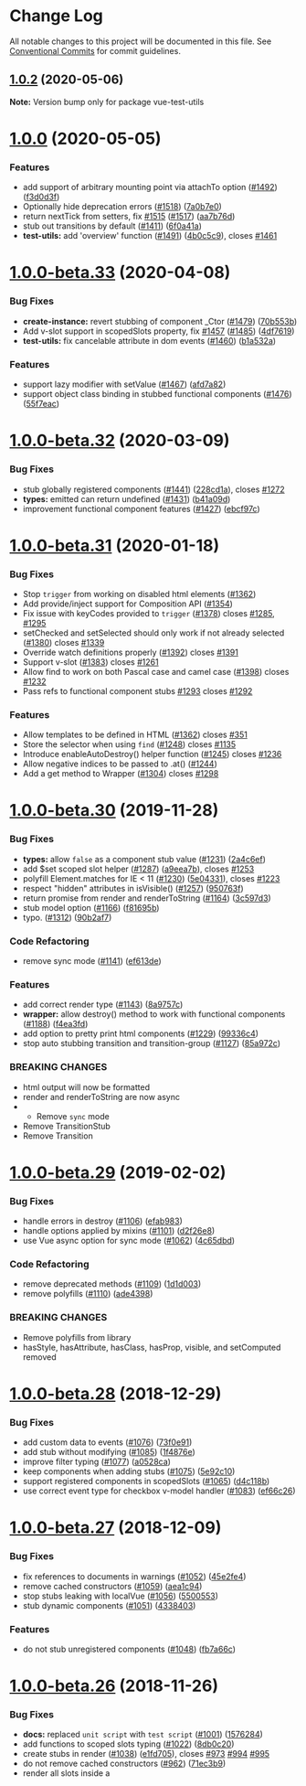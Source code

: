 # Change Log

All notable changes to this project will be documented in this file.
See [Conventional Commits](https://conventionalcommits.org) for commit guidelines.

## [1.0.2](https://github.com/vuejs/vue-test-utils/compare/v1.0.1...v1.0.2) (2020-05-06)

**Note:** Version bump only for package vue-test-utils





# [1.0.0](https://github.com/vuejs/vue-test-utils/compare/v1.0.0-beta.33...v1.0.0) (2020-05-05)


### Features

* add support of arbitrary mounting point via attachTo option ([#1492](https://github.com/vuejs/vue-test-utils/issues/1492)) ([f3d0d3f](https://github.com/vuejs/vue-test-utils/commit/f3d0d3f1717fd3cc3e406d3ac3f4ace316967211))
* Optionally hide deprecation errors ([#1518](https://github.com/vuejs/vue-test-utils/issues/1518)) ([7a0b7e0](https://github.com/vuejs/vue-test-utils/commit/7a0b7e0c695da901f22df2fea53f6fef5e4dadf7))
* return nextTick from setters, fix [#1515](https://github.com/vuejs/vue-test-utils/issues/1515) ([#1517](https://github.com/vuejs/vue-test-utils/issues/1517)) ([aa7b76d](https://github.com/vuejs/vue-test-utils/commit/aa7b76d5996a24bfaca74989907c0982fdeaa013))
* stub out transitions by default ([#1411](https://github.com/vuejs/vue-test-utils/issues/1411)) ([6f0a41a](https://github.com/vuejs/vue-test-utils/commit/6f0a41a8f0b643f2e695c68ead78f4980a2725c7))
* **test-utils:** add 'overview' function ([#1491](https://github.com/vuejs/vue-test-utils/issues/1491)) ([4b0c5c9](https://github.com/vuejs/vue-test-utils/commit/4b0c5c94fb29885bb65e26fea64b8ca64960e301)), closes [#1461](https://github.com/vuejs/vue-test-utils/issues/1461)





# [1.0.0-beta.33](https://github.com/vuejs/vue-test-utils/compare/v1.0.0-beta.32...v1.0.0-beta.33) (2020-04-08)


### Bug Fixes

* **create-instance:** revert stubbing of component _Ctor ([#1479](https://github.com/vuejs/vue-test-utils/issues/1479)) ([70b553b](https://github.com/vuejs/vue-test-utils/commit/70b553bd18158d82de5f26ff14c1f062be371245))
* Add v-slot support in scopedSlots property, fix [#1457](https://github.com/vuejs/vue-test-utils/issues/1457) ([#1485](https://github.com/vuejs/vue-test-utils/issues/1485)) ([4df7619](https://github.com/vuejs/vue-test-utils/commit/4df7619c9388528718f0a39704fd22bd6dd669af))
* **test-utils:** fix cancelable attribute in dom events ([#1460](https://github.com/vuejs/vue-test-utils/issues/1460)) ([b1a532a](https://github.com/vuejs/vue-test-utils/commit/b1a532aa72c71d2f4282f4bc31373cb143e82833))


### Features

* support lazy modifier with setValue ([#1467](https://github.com/vuejs/vue-test-utils/issues/1467)) ([afd7a82](https://github.com/vuejs/vue-test-utils/commit/afd7a82426c2e72fca61bf00881574d81dffbf68))
* support object class binding in stubbed functional components ([#1476](https://github.com/vuejs/vue-test-utils/issues/1476)) ([55f7eac](https://github.com/vuejs/vue-test-utils/commit/55f7eac5cd305b60c0b9f8340cc6d9e3f470a665))





# [1.0.0-beta.32](https://github.com/vuejs/vue-test-utils/compare/v1.0.0-beta.31...v1.0.0-beta.32) (2020-03-09)


### Bug Fixes

* stub globally registered components ([#1441](https://github.com/vuejs/vue-test-utils/issues/1441)) ([228cd1a](https://github.com/vuejs/vue-test-utils/commit/228cd1ad4c578d71a0d05e7d7e491ce8b90229a9)), closes [#1272](https://github.com/vuejs/vue-test-utils/issues/1272)
* **types:** emitted can return undefined ([#1431](https://github.com/vuejs/vue-test-utils/issues/1431)) ([b41a09d](https://github.com/vuejs/vue-test-utils/commit/b41a09dcfd616c933bb1e36eba131ba273af6ea4))
* improvement functional component features ([#1427](https://github.com/vuejs/vue-test-utils/issues/1427)) ([ebcf97c](https://github.com/vuejs/vue-test-utils/commit/ebcf97cc3cf230a29bdbe37a5aa6c69e3fa5ec97))





# [1.0.0-beta.31](https://github.com/vuejs/vue-test-utils/compare/v1.0.0-beta.30...v1.0.0-beta.31) (2020-01-18)


### Bug Fixes

* Stop `trigger` from working on disabled html elements ([#1362](https://github.com/vuejs/vue-test-utils/pull/1362))
* Add provide/inject support for Composition API ([#1354](https://github.com/vuejs/vue-test-utils/pull/1354)) 
* Fix issue with keyCodes provided to `trigger` ([#1378](https://github.com/vuejs/vue-test-utils/pull/1378)) closes [#1285](https://github.com/vuejs/vue-test-utils/issues/1285), [#1295](https://github.com/vuejs/vue-test-utils/issues/1295)
* setChecked and setSelected should only work if not already selected ([#1380](https://github.com/vuejs/vue-test-utils/pull/1380)) closes [#1339](https://github.com/vuejs/vue-test-utils/issues/1339)
* Override watch definitions properly ([#1392](https://github.com/vuejs/vue-test-utils/pull/1392)) closes [#1391](https://github.com/vuejs/vue-test-utils/issues/1391)
* Support v-slot ([#1383](https://github.com/vuejs/vue-test-utils/pull/1383)) closes [#1261](https://github.com/vuejs/vue-test-utils/issues/1261)
* Allow find to work on both Pascal case and camel case ([#1398](https://github.com/vuejs/vue-test-utils/pull/1398)) closes [#1232](https://github.com/vuejs/vue-test-utils/issues/1232)
* Pass refs to functional component stubs [#1293](https://github.com/vuejs/vue-test-utils/pull/1293) closes [#1292](https://github.com/vuejs/vue-test-utils/issues/1292)

### Features

* Allow templates to be defined in HTML ([#1362](https://github.com/vuejs/vue-test-utils/pull/1320)) closes [#351](https://github.com/vuejs/vue-test-utils/issues/351)
* Store the selector when using `find` ([#1248](https://github.com/vuejs/vue-test-utils/pull/1248)) closes [#1135](https://github.com/vuejs/vue-test-utils/issues/1135)
* Introduce enableAutoDestroy() helper function ([#1245](https://github.com/vuejs/vue-test-utils/pull/1245)) closes [#1236](https://github.com/vuejs/vue-test-utils/issues/1236)
* Allow negative indices to be passed to .at() ([#1244](https://github.com/vuejs/vue-test-utils/pull/1244))  
* Add a get method to Wrapper ([#1304](https://github.com/vuejs/vue-test-utils/pull/1304)) closes [#1298](https://github.com/vuejs/vue-test-utils/issues/1298)


<a name="1.0.0-beta.30"></a>
# [1.0.0-beta.30](https://github.com/vuejs/vue-test-utils/compare/v1.0.0-beta.29...v1.0.0-beta.30) (2019-11-28)


### Bug Fixes

* **types:** allow `false` as a component stub value ([#1231](https://github.com/vuejs/vue-test-utils/issues/1231)) ([2a4c6ef](https://github.com/vuejs/vue-test-utils/commit/2a4c6ef))
* add $set scoped slot helper ([#1287](https://github.com/vuejs/vue-test-utils/issues/1287)) ([a9eea7b](https://github.com/vuejs/vue-test-utils/commit/a9eea7b)), closes [#1253](https://github.com/vuejs/vue-test-utils/issues/1253)
* polyfill Element.matches for IE < 11 ([#1230](https://github.com/vuejs/vue-test-utils/issues/1230)) ([5e04331](https://github.com/vuejs/vue-test-utils/commit/5e04331)), closes [#1223](https://github.com/vuejs/vue-test-utils/issues/1223)
* respect "hidden" attributes in isVisible() ([#1257](https://github.com/vuejs/vue-test-utils/issues/1257)) ([950763f](https://github.com/vuejs/vue-test-utils/commit/950763f))
* return promise from render and renderToString ([#1164](https://github.com/vuejs/vue-test-utils/issues/1164)) ([3c597d3](https://github.com/vuejs/vue-test-utils/commit/3c597d3))
* stub model option ([#1166](https://github.com/vuejs/vue-test-utils/issues/1166)) ([f81695b](https://github.com/vuejs/vue-test-utils/commit/f81695b))
* typo. ([#1312](https://github.com/vuejs/vue-test-utils/issues/1312)) ([90b2af7](https://github.com/vuejs/vue-test-utils/commit/90b2af7))


### Code Refactoring

* remove sync mode ([#1141](https://github.com/vuejs/vue-test-utils/issues/1141)) ([ef613de](https://github.com/vuejs/vue-test-utils/commit/ef613de))


### Features

* add correct render type ([#1143](https://github.com/vuejs/vue-test-utils/issues/1143)) ([8a9757c](https://github.com/vuejs/vue-test-utils/commit/8a9757c))
* **wrapper:** allow destroy() method to work with functional components ([#1188](https://github.com/vuejs/vue-test-utils/issues/1188)) ([f4ea3fd](https://github.com/vuejs/vue-test-utils/commit/f4ea3fd))
* add option to pretty print html components ([#1229](https://github.com/vuejs/vue-test-utils/issues/1229)) ([99336c4](https://github.com/vuejs/vue-test-utils/commit/99336c4))
* stop auto stubbing transition and transition-group ([#1127](https://github.com/vuejs/vue-test-utils/issues/1127)) ([85a972c](https://github.com/vuejs/vue-test-utils/commit/85a972c))


### BREAKING CHANGES

* html output will now be formatted
* render and renderToString are now async
* * Remove `sync` mode
* Remove TransitionStub
* Remove Transition




<a name="1.0.0-beta.29"></a>
# [1.0.0-beta.29](https://github.com/vuejs/vue-test-utils/compare/v1.0.0-beta.28...v1.0.0-beta.29) (2019-02-02)


### Bug Fixes

* handle errors in destroy ([#1106](https://github.com/vuejs/vue-test-utils/issues/1106)) ([efab983](https://github.com/vuejs/vue-test-utils/commit/efab983))
* handle options applied by mixins ([#1101](https://github.com/vuejs/vue-test-utils/issues/1101)) ([d2f26e8](https://github.com/vuejs/vue-test-utils/commit/d2f26e8))
* use Vue async option for sync mode ([#1062](https://github.com/vuejs/vue-test-utils/issues/1062)) ([4c65dbd](https://github.com/vuejs/vue-test-utils/commit/4c65dbd))


### Code Refactoring

* remove deprecated methods ([#1109](https://github.com/vuejs/vue-test-utils/issues/1109)) ([1d1d003](https://github.com/vuejs/vue-test-utils/commit/1d1d003))
* remove polyfills ([#1110](https://github.com/vuejs/vue-test-utils/issues/1110)) ([ade4398](https://github.com/vuejs/vue-test-utils/commit/ade4398))


### BREAKING CHANGES

* Remove polyfills from library
* hasStyle, hasAttribute, hasClass, hasProp, visible, and setComputed removed




<a name="1.0.0-beta.28"></a>
# [1.0.0-beta.28](https://github.com/vuejs/vue-test-utils/compare/v1.0.0-beta.27...v1.0.0-beta.28) (2018-12-29)


### Bug Fixes

* add custom data to events ([#1076](https://github.com/vuejs/vue-test-utils/issues/1076)) ([73f0e91](https://github.com/vuejs/vue-test-utils/commit/73f0e91))
* add stub without modifying ([#1085](https://github.com/vuejs/vue-test-utils/issues/1085)) ([1f4876e](https://github.com/vuejs/vue-test-utils/commit/1f4876e))
* improve filter typing ([#1077](https://github.com/vuejs/vue-test-utils/issues/1077)) ([a0528ca](https://github.com/vuejs/vue-test-utils/commit/a0528ca))
* keep components when adding stubs ([#1075](https://github.com/vuejs/vue-test-utils/issues/1075)) ([5e92c10](https://github.com/vuejs/vue-test-utils/commit/5e92c10))
* support registered components in scopedSlots ([#1065](https://github.com/vuejs/vue-test-utils/issues/1065)) ([d4c118b](https://github.com/vuejs/vue-test-utils/commit/d4c118b))
* use correct event type for checkbox v-model handler ([#1083](https://github.com/vuejs/vue-test-utils/issues/1083)) ([ef66c26](https://github.com/vuejs/vue-test-utils/commit/ef66c26))




<a name="1.0.0-beta.27"></a>
# [1.0.0-beta.27](https://github.com/vuejs/vue-test-utils/compare/v1.0.0-beta.26...v1.0.0-beta.27) (2018-12-09)


### Bug Fixes

* fix references to documents in warnings ([#1052](https://github.com/vuejs/vue-test-utils/issues/1052)) ([45e2fe4](https://github.com/vuejs/vue-test-utils/commit/45e2fe4))
* remove cached constructors ([#1059](https://github.com/vuejs/vue-test-utils/issues/1059)) ([aea1c94](https://github.com/vuejs/vue-test-utils/commit/aea1c94))
* stop stubs leaking with localVue ([#1056](https://github.com/vuejs/vue-test-utils/issues/1056)) ([5500553](https://github.com/vuejs/vue-test-utils/commit/5500553))
* stub dynamic components ([#1051](https://github.com/vuejs/vue-test-utils/issues/1051)) ([4338403](https://github.com/vuejs/vue-test-utils/commit/4338403))


### Features

* do not stub unregistered components ([#1048](https://github.com/vuejs/vue-test-utils/issues/1048)) ([fb7a66c](https://github.com/vuejs/vue-test-utils/commit/fb7a66c))




<a name="1.0.0-beta.26"></a>
# [1.0.0-beta.26](https://github.com/vuejs/vue-test-utils/compare/v1.0.0-beta.25...v1.0.0-beta.26) (2018-11-26)


### Bug Fixes

* **docs:** replaced `unit script` with `test script` ([#1001](https://github.com/vuejs/vue-test-utils/issues/1001)) ([1576284](https://github.com/vuejs/vue-test-utils/commit/1576284))
* add functions to scoped slots typing ([#1022](https://github.com/vuejs/vue-test-utils/issues/1022)) ([8db0c20](https://github.com/vuejs/vue-test-utils/commit/8db0c20))
* create stubs in render ([#1038](https://github.com/vuejs/vue-test-utils/issues/1038)) ([e1fd705](https://github.com/vuejs/vue-test-utils/commit/e1fd705)), closes [#973](https://github.com/vuejs/vue-test-utils/issues/973) [#994](https://github.com/vuejs/vue-test-utils/issues/994) [#995](https://github.com/vuejs/vue-test-utils/issues/995)
* do not remove cached constructors ([#962](https://github.com/vuejs/vue-test-utils/issues/962)) ([71ec3b9](https://github.com/vuejs/vue-test-utils/commit/71ec3b9))
* render all slots inside a <template> vnode ([#979](https://github.com/vuejs/vue-test-utils/issues/979)) ([c04d3bf](https://github.com/vuejs/vue-test-utils/commit/c04d3bf))
* stop extending from constructor functions ([#1014](https://github.com/vuejs/vue-test-utils/issues/1014)) ([2648213](https://github.com/vuejs/vue-test-utils/commit/2648213))
* support async components in stubs ([#1039](https://github.com/vuejs/vue-test-utils/issues/1039)) ([6a4e19d](https://github.com/vuejs/vue-test-utils/commit/6a4e19d)), closes [#1026](https://github.com/vuejs/vue-test-utils/issues/1026)
* use correct event interface ([#977](https://github.com/vuejs/vue-test-utils/issues/977)) ([8771b8f](https://github.com/vuejs/vue-test-utils/commit/8771b8f))


### Features

* pass listeners to functional components ([#1036](https://github.com/vuejs/vue-test-utils/issues/1036)) ([7a1a49e](https://github.com/vuejs/vue-test-utils/commit/7a1a49e))
* support lazily added components ([#1005](https://github.com/vuejs/vue-test-utils/issues/1005)) ([3653c60](https://github.com/vuejs/vue-test-utils/commit/3653c60))
* undefined attributes parsed as $attrs ([#1029](https://github.com/vuejs/vue-test-utils/issues/1029)) ([0d3e46d](https://github.com/vuejs/vue-test-utils/commit/0d3e46d))


### BREAKING CHANGES

* The tag name rendered by snapshots will use the rendered component tag, rather than the registered component name




<a name="1.0.0-beta.25"></a>
# [1.0.0-beta.25](https://github.com/vuejs/vue-test-utils/compare/v1.0.0-beta.24...v1.0.0-beta.25) (2018-09-08)


### Bug Fixes

* handle global stubs and functional extended components ([#943](https://github.com/vuejs/vue-test-utils/issues/943)) ([0d1ddd1](https://github.com/vuejs/vue-test-utils/commit/0d1ddd1))
* improve emitted type ([#933](https://github.com/vuejs/vue-test-utils/issues/933)) ([3049c3e](https://github.com/vuejs/vue-test-utils/commit/3049c3e))
* render all children ([#931](https://github.com/vuejs/vue-test-utils/issues/931)) ([71a2e7b](https://github.com/vuejs/vue-test-utils/commit/71a2e7b))
* throw error if unsupported options passed in vue < 2.3 ([#910](https://github.com/vuejs/vue-test-utils/issues/910)) ([e8d9547](https://github.com/vuejs/vue-test-utils/commit/e8d9547))


### Features

* **wrapper:** add support for getting prop, attribute and classes by key ([#941](https://github.com/vuejs/vue-test-utils/issues/941)) ([9bb9a87](https://github.com/vuejs/vue-test-utils/commit/9bb9a87))


### Performance Improvements

* use extends over createLocalVue ([#934](https://github.com/vuejs/vue-test-utils/issues/934)) ([af45a9d](https://github.com/vuejs/vue-test-utils/commit/af45a9d))




<a name="1.0.0-beta.24"></a>
# [1.0.0-beta.24](https://github.com/vuejs/vue-test-utils/compare/v1.0.0-beta.23...v1.0.0-beta.24) (2018-08-05)


### Bug Fixes

* handle null in set data ([#896](https://github.com/vuejs/vue-test-utils/issues/896)) ([44c4520](https://github.com/vuejs/vue-test-utils/commit/44c4520))
* reconcile the overridden prototype of component with _Vue mixins ([#889](https://github.com/vuejs/vue-test-utils/issues/889)) ([73980c4](https://github.com/vuejs/vue-test-utils/commit/73980c4))
* render classes of functional component stubs ([#898](https://github.com/vuejs/vue-test-utils/issues/898)) ([11cfee2](https://github.com/vuejs/vue-test-utils/commit/11cfee2))
* wrap extended child components ([#840](https://github.com/vuejs/vue-test-utils/issues/840)) ([4faf5fb](https://github.com/vuejs/vue-test-utils/commit/4faf5fb))


### Features

* support scopedSlots mounting option for functional component ([#893](https://github.com/vuejs/vue-test-utils/issues/893)) ([7a04ff4](https://github.com/vuejs/vue-test-utils/commit/7a04ff4))




<a name="1.0.0-beta.23"></a>
# [1.0.0-beta.23](https://github.com/vuejs/vue-test-utils/compare/v1.0.0-beta.22...v1.0.0-beta.23) (2018-07-31)


### Bug Fixes

* add stubs/mocks to extended components ([#881](https://github.com/vuejs/vue-test-utils/issues/881)) ([862ce5c](https://github.com/vuejs/vue-test-utils/commit/862ce5c))




<a name="1.0.0-beta.22"></a>
# [1.0.0-beta.22](https://github.com/vuejs/vue-test-utils/compare/v1.0.0-beta.21...v1.0.0-beta.22) (2018-07-29)


### Bug Fixes

*  remove incorrect test ([#847](https://github.com/vuejs/vue-test-utils/issues/847)) ([e9374b8](https://github.com/vuejs/vue-test-utils/commit/e9374b8))
* add unused propsData as component attributes ([#865](https://github.com/vuejs/vue-test-utils/issues/865)) ([c747cd6](https://github.com/vuejs/vue-test-utils/commit/c747cd6))
* clear static tree for slots render ([#862](https://github.com/vuejs/vue-test-utils/issues/862)) ([c7ac0d9](https://github.com/vuejs/vue-test-utils/commit/c7ac0d9))
* handle dynamic imports ([#864](https://github.com/vuejs/vue-test-utils/issues/864)) ([4e739bd](https://github.com/vuejs/vue-test-utils/commit/4e739bd))
* keep the overrides prototype information of component ([#856](https://github.com/vuejs/vue-test-utils/issues/856)) ([0371793](https://github.com/vuejs/vue-test-utils/commit/0371793))
* render children for functional component stubs ([#860](https://github.com/vuejs/vue-test-utils/issues/860)) ([e2e48dc](https://github.com/vuejs/vue-test-utils/commit/e2e48dc))
* stub globally registered components ([#859](https://github.com/vuejs/vue-test-utils/issues/859)) ([5af3677](https://github.com/vuejs/vue-test-utils/commit/5af3677))
* support multiple default slot nodes ([#861](https://github.com/vuejs/vue-test-utils/issues/861)) ([85dd3ec](https://github.com/vuejs/vue-test-utils/commit/85dd3ec))


### Features

* add support for JSX scopedSlots value ([#871](https://github.com/vuejs/vue-test-utils/issues/871)) ([13bcaeb](https://github.com/vuejs/vue-test-utils/commit/13bcaeb))
* export createWrapper method to create wrapper from instance ([#868](https://github.com/vuejs/vue-test-utils/issues/868)) ([ebca3b3](https://github.com/vuejs/vue-test-utils/commit/ebca3b3))
* export wrapper class ([#866](https://github.com/vuejs/vue-test-utils/issues/866)) ([c212ebf](https://github.com/vuejs/vue-test-utils/commit/c212ebf))
* render props on auto stubs ([#834](https://github.com/vuejs/vue-test-utils/issues/834)) ([8db502d](https://github.com/vuejs/vue-test-utils/commit/8db502d))




<a name="1.0.0-beta.21"></a>
# [1.0.0-beta.21](https://github.com/vuejs/vue-test-utils/compare/v1.0.0-beta.20...v1.0.0-beta.21) (2018-07-22)


### Bug Fixes

* broken links for deprecated methods ([#786](https://github.com/vuejs/vue-test-utils/issues/786)) ([5bb6a0b](https://github.com/vuejs/vue-test-utils/commit/5bb6a0b))
* **types:** remove unnecessary method ([#755](https://github.com/vuejs/vue-test-utils/issues/755)) ([2068208](https://github.com/vuejs/vue-test-utils/commit/2068208))
* allow extended components as stubs ([#825](https://github.com/vuejs/vue-test-utils/issues/825)) ([65449b3](https://github.com/vuejs/vue-test-utils/commit/65449b3))
* extend extended child components ([#757](https://github.com/vuejs/vue-test-utils/issues/757)) ([bc5aba3](https://github.com/vuejs/vue-test-utils/commit/bc5aba3))
* fix type of wrapper.vm ([#759](https://github.com/vuejs/vue-test-utils/issues/759)) ([ff5220d](https://github.com/vuejs/vue-test-utils/commit/ff5220d))
* handle cloneDeep errors in createLocalVue ([#844](https://github.com/vuejs/vue-test-utils/issues/844)) ([17dfdc8](https://github.com/vuejs/vue-test-utils/commit/17dfdc8))
* handle textarea correctly in setValue() and setChecked() ([#771](https://github.com/vuejs/vue-test-utils/issues/771)) ([4c9fe3c](https://github.com/vuejs/vue-test-utils/commit/4c9fe3c))
* handle unnamed parent and child components ([#768](https://github.com/vuejs/vue-test-utils/issues/768)) ([71a2ac4](https://github.com/vuejs/vue-test-utils/commit/71a2ac4))
* improve scopedSlots option ([#808](https://github.com/vuejs/vue-test-utils/issues/808)) ([b946997](https://github.com/vuejs/vue-test-utils/commit/b946997))
* improve slots option ([#813](https://github.com/vuejs/vue-test-utils/issues/813)) ([5fecbd2](https://github.com/vuejs/vue-test-utils/commit/5fecbd2))
* recursively call Vue.set in setData ([#843](https://github.com/vuejs/vue-test-utils/issues/843)) ([ef01abf](https://github.com/vuejs/vue-test-utils/commit/ef01abf))
* setProps() throws an error if the property is the same reference ([#791](https://github.com/vuejs/vue-test-utils/issues/791)) ([bf655f3](https://github.com/vuejs/vue-test-utils/commit/bf655f3))
* stubs extended component correctly ([#767](https://github.com/vuejs/vue-test-utils/issues/767)) ([24ab4c5](https://github.com/vuejs/vue-test-utils/commit/24ab4c5))
* support setValue on textarea ([#764](https://github.com/vuejs/vue-test-utils/issues/764)) ([e83cda2](https://github.com/vuejs/vue-test-utils/commit/e83cda2))
* update props when watcher depends on value ([#842](https://github.com/vuejs/vue-test-utils/issues/842)) ([2aeaee3](https://github.com/vuejs/vue-test-utils/commit/2aeaee3))
* use boolean for VueWrapper ([#763](https://github.com/vuejs/vue-test-utils/issues/763)) ([6fa6ecd](https://github.com/vuejs/vue-test-utils/commit/6fa6ecd))
* use for in to stub components on prototype ([#845](https://github.com/vuejs/vue-test-utils/issues/845)) ([b6a3659](https://github.com/vuejs/vue-test-utils/commit/b6a3659))


### Features

* add parentComponent option ([#846](https://github.com/vuejs/vue-test-utils/issues/846)) ([1951409](https://github.com/vuejs/vue-test-utils/commit/1951409))
* enabled slots option to take class components ([#826](https://github.com/vuejs/vue-test-utils/issues/826)) ([4916fed](https://github.com/vuejs/vue-test-utils/commit/4916fed))
* render slots by default ([#782](https://github.com/vuejs/vue-test-utils/issues/782)) ([1ad731e](https://github.com/vuejs/vue-test-utils/commit/1ad731e))
* use setValue() on select element ([#837](https://github.com/vuejs/vue-test-utils/issues/837)) ([2e6de7b](https://github.com/vuejs/vue-test-utils/commit/2e6de7b))




<a name="1.0.0-beta.20"></a>
# [1.0.0-beta.20](https://github.com/vuejs/vue-test-utils/compare/v1.0.0-beta.19...v1.0.0-beta.20) (2018-06-24)


### Bug Fixes

* **slots:** functional component text slots ([#733](https://github.com/vuejs/vue-test-utils/issues/733)) ([daa56aa](https://github.com/vuejs/vue-test-utils/commit/daa56aa))
* force update in setProps ([#752](https://github.com/vuejs/vue-test-utils/issues/752)) ([7e23e09](https://github.com/vuejs/vue-test-utils/commit/7e23e09))
* stub child components ([#723](https://github.com/vuejs/vue-test-utils/issues/723)) ([bc736fb](https://github.com/vuejs/vue-test-utils/commit/bc736fb))


### Features

* element, vnode, vm, and options are read-only ([#748](https://github.com/vuejs/vue-test-utils/issues/748)) ([b801c25](https://github.com/vuejs/vue-test-utils/commit/b801c25))
* set wrapper.vm if the element binds Vue instance ([#724](https://github.com/vuejs/vue-test-utils/issues/724)) ([b14afae](https://github.com/vuejs/vue-test-utils/commit/b14afae))
* throw error if the read-only property is tried to change ([#749](https://github.com/vuejs/vue-test-utils/issues/749)) ([fb46268](https://github.com/vuejs/vue-test-utils/commit/fb46268))




<a name="1.0.0-beta.19"></a>
# [1.0.0-beta.19](https://github.com/vuejs/vue-test-utils/compare/v1.0.0-beta.18...v1.0.0-beta.19) (2018-06-14)


### Bug Fixes

* add stubbed components to ignored elements ([#714](https://github.com/vuejs/vue-test-utils/issues/714)) ([5072274](https://github.com/vuejs/vue-test-utils/commit/5072274))
* handle extended components correctly ([#709](https://github.com/vuejs/vue-test-utils/issues/709)) ([55d831f](https://github.com/vuejs/vue-test-utils/commit/55d831f))
* include default props in props object ([#716](https://github.com/vuejs/vue-test-utils/issues/716)) ([5bcf574](https://github.com/vuejs/vue-test-utils/commit/5bcf574))
* support text slots ([#711](https://github.com/vuejs/vue-test-utils/issues/711)) ([93b8d98](https://github.com/vuejs/vue-test-utils/commit/93b8d98))
* wrapper.setSelected() to work on select with optgroups ([#715](https://github.com/vuejs/vue-test-utils/issues/715)) ([dae0b1c](https://github.com/vuejs/vue-test-utils/commit/dae0b1c))


### Features

* silence warnings when updating prop ([#688](https://github.com/vuejs/vue-test-utils/issues/688)) ([7fa2fb3](https://github.com/vuejs/vue-test-utils/commit/7fa2fb3))




<a name="1.0.0-beta.18"></a>
# [1.0.0-beta.18](https://github.com/vuejs/vue-test-utils/compare/v1.0.0-beta.17...v1.0.0-beta.18) (2018-06-09)


### Bug Fixes

* update context after setMethods ([#696](https://github.com/vuejs/vue-test-utils/issues/696)) ([0590b4c](https://github.com/vuejs/vue-test-utils/commit/0590b4c))




<a name="1.0.0-beta.17"></a>
# [1.0.0-beta.17](https://github.com/vuejs/vue-test-utils/compare/v1.0.0-beta.16...v1.0.0-beta.17) (2018-06-09)


### Bug Fixes

* add updated hook ([#675](https://github.com/vuejs/vue-test-utils/issues/675)) ([9a2a25a](https://github.com/vuejs/vue-test-utils/commit/9a2a25a)), closes [#661](https://github.com/vuejs/vue-test-utils/issues/661)
* clone propsData to avoid mutation ([#613](https://github.com/vuejs/vue-test-utils/issues/613)) ([a93275c](https://github.com/vuejs/vue-test-utils/commit/a93275c))
* compile extended components ([#637](https://github.com/vuejs/vue-test-utils/issues/637)) ([e1fb4a0](https://github.com/vuejs/vue-test-utils/commit/e1fb4a0))
* do not deep merge array data ([#604](https://github.com/vuejs/vue-test-utils/issues/604)) ([934745b](https://github.com/vuejs/vue-test-utils/commit/934745b))
* docs link to wrapper ([#601](https://github.com/vuejs/vue-test-utils/issues/601)) ([fbd8b92](https://github.com/vuejs/vue-test-utils/commit/fbd8b92))
* make component construct correctly which class extends from Vue ([#654](https://github.com/vuejs/vue-test-utils/issues/654)) ([3ecce2e](https://github.com/vuejs/vue-test-utils/commit/3ecce2e))
* message for logModifiedComponents ([#597](https://github.com/vuejs/vue-test-utils/issues/597)) ([dea5dba](https://github.com/vuejs/vue-test-utils/commit/dea5dba))
* **types:** add render() ([#618](https://github.com/vuejs/vue-test-utils/issues/618)) ([f5d4a0f](https://github.com/vuejs/vue-test-utils/commit/f5d4a0f))
* method should be updated when triggering ([3922ab7](https://github.com/vuejs/vue-test-utils/commit/3922ab7))
* remove includes and findIndex ([#610](https://github.com/vuejs/vue-test-utils/issues/610)) ([a70a887](https://github.com/vuejs/vue-test-utils/commit/a70a887))
* remove phantomjs limitation ([#663](https://github.com/vuejs/vue-test-utils/issues/663)) ([e9f3305](https://github.com/vuejs/vue-test-utils/commit/e9f3305))
* remove throw from errorHandler ([#655](https://github.com/vuejs/vue-test-utils/issues/655)) ([b4517ab](https://github.com/vuejs/vue-test-utils/commit/b4517ab))
* type definition of classes method ([#685](https://github.com/vuejs/vue-test-utils/issues/685)) ([a864ed3](https://github.com/vuejs/vue-test-utils/commit/a864ed3))
* Update links to docs ([#670](https://github.com/vuejs/vue-test-utils/issues/670)) ([2f162e6](https://github.com/vuejs/vue-test-utils/commit/2f162e6)), closes [#3](https://github.com/vuejs/vue-test-utils/issues/3)
* use regex to test for circular references ([#672](https://github.com/vuejs/vue-test-utils/issues/672)) ([6a40f8a](https://github.com/vuejs/vue-test-utils/commit/6a40f8a))


### Features

* add parent in create-instance ([#586](https://github.com/vuejs/vue-test-utils/issues/586)) ([0ab5a75](https://github.com/vuejs/vue-test-utils/commit/0ab5a75))
* Add setValue method ([#557](https://github.com/vuejs/vue-test-utils/issues/557)) ([b4331ff](https://github.com/vuejs/vue-test-utils/commit/b4331ff))
* overwrite arrays in setData ([#652](https://github.com/vuejs/vue-test-utils/issues/652)) ([032a7a4](https://github.com/vuejs/vue-test-utils/commit/032a7a4))
* render component name in stub ([#606](https://github.com/vuejs/vue-test-utils/issues/606)) ([dbf63bb](https://github.com/vuejs/vue-test-utils/commit/dbf63bb))
* support component slot string ([#633](https://github.com/vuejs/vue-test-utils/issues/633)) ([8294453](https://github.com/vuejs/vue-test-utils/commit/8294453))


### BREAKING CHANGES

* removes templates from slots

